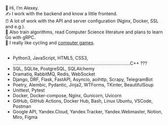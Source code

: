 <div>👋 Hi, I’m Alexey.</div>
<div>✍️ I work with the backend and know a little frontend.</div>
<div>⏰ A lot of work with the API and server configuration (Nginx, Docker, SSL and e.g.).</div>
<div>🧠 Also train algorithms, read Computer Science literature and plans to learn Go with gRPC.</div>
<div>🤟 I really like cycling and <a href="https://steamcommunity.com/id/CyII4iK">computer games</a>.</div>
<br>

- Python3, JavaScript, HTML5, CSS3, ............................................................................................C++ ???
- SQL, SQLite, PostgreSQL, SQLAlchemy
- Dramatiq, RabbitMQ, Redis, WebSocket
- Django, DRF, Flask, FastAPI, Asyncio, aoihttp, Scrapy, TelegramBot
- Poetry, Alembic, Pydantic, Jinja2, WTForms, TKinter, BeautifulSoup
- Unittest, Pytest
- Docker, Docker-compose, Nginx, Gunicorn, Uvicorn
- GitHub, GitHub Actions, Docker Hub, Bash, Linux Ubuntu, VSCode, Postman
- Google API, Yandex.Cloud, Yandex.Tracker, Yandex.Webmaster, Notion, Miro, Figma
<!---
AlexeyPlz/AlexeyPlz is a ✨ special ✨ repository because its `README.md` (this file) appears on your GitHub profile.
You can click the Preview link to take a look at your changes.
--->
